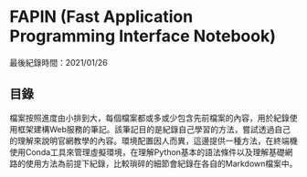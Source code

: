 
# FAPIN (Fast Application Programming Interface Notebook)

最後紀錄時間：2021/01/26

## 目錄

檔案按照進度由小排到大，每個檔案都或多或少包含先前檔案的內容，用於紀錄使用框架建構Web服務的筆記。該筆記目的是紀錄自己學習的方法，嘗試透過自己的理解來說明官網教學的內容。環境配置因人而異，這邊提供一種方法，在終端機使用Conda工具來管理虛擬環境，在理解Python基本的語法條件以及理解基礎網路的使用方法為前提下紀錄，比較瑣碎的細節會紀錄在各自的Markdown檔案中。
